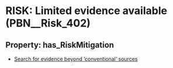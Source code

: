 # RISK: __Limited evidence available__ (PBN__Risk_402)

## Property: has_RiskMitigation

* [Search for evidence beyond ’conventional’ sources](PBN__RiskMitigation_559)

